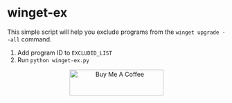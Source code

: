 # winget-ex

This simple script will help you exclude programs from the `winget upgrade --all` command.

1. Add program ID to `EXCLUDED_LIST`
2. Run `python winget-ex.py`

<p align="center">
    <a href="https://www.buymeacoffee.com/akkaky" target="_blank">
        <img src="https://cdn.buymeacoffee.com/buttons/v2/default-yellow.png" alt="Buy Me A Coffee" style="height: 60px !important;width: 217px !important;">
    </a>
</p>
